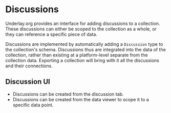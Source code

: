 # Discussions

Underlay.org provides an interface for adding discussions to a collection. These discussions can either be scoped to the collection as a whole, or they can reference a specific piece of data. 

Discussions are implemented by automatically adding a `Discussion` type to the collection's schema. Discussions thus are integrated into the data of the collection, rather than existing at a platform-level separate from the collection data. Exporting a collection will bring with it all the discussions and their connections.

## Discussion UI

- Discussions can be created from the discussion tab.
  <!-- - [Show image] -->
- Discussions can be created from the data viewer to scope it to a specific data point.
  <!-- - [Show image] -->